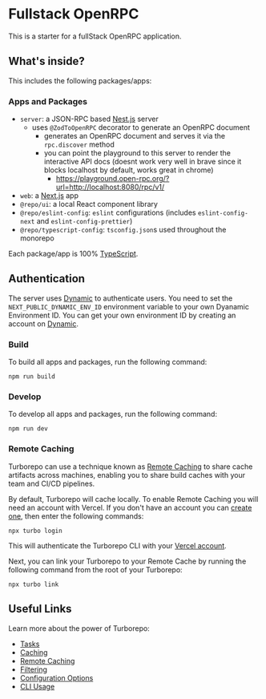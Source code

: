 # Fullstack OpenRPC

This is a starter for a fullStack OpenRPC application.

## What's inside?

This includes the following packages/apps:

### Apps and Packages

- `server`: a JSON-RPC based [Nest.js](https://nestjs.com/) server
    - uses `@ZodToOpenRPC` decorator to generate an OpenRPC document
        - generates an OpenRPC document and serves it via the `rpc.discover` method
        - you can point the playground to this server to render the interactive API docs (doesnt work very well in brave since it blocks localhost by default, works great in chrome)
            - https://playground.open-rpc.org/?url=http://localhost:8080/rpc/v1/
- `web`: a [Next.js](https://nextjs.org/) app
- `@repo/ui`: a local React component library
- `@repo/eslint-config`: `eslint` configurations (includes `eslint-config-next` and `eslint-config-prettier`)
- `@repo/typescript-config`: `tsconfig.json`s used throughout the monorepo

Each package/app is 100% [TypeScript](https://www.typescriptlang.org/).

## Authentication

The server uses [Dynamic](https://dynamic.xyz/) to authenticate users. You need to set the `NEXT_PUBLIC_DYNAMIC_ENV_ID` environment variable to your own Dyanamic Environment ID. You can get your own environment ID by creating an account on [Dynamic](https://dynamic.xyz/). 

### Build

To build all apps and packages, run the following command:

```
npm run build
```

### Develop

To develop all apps and packages, run the following command:

```
npm run dev
```

### Remote Caching

Turborepo can use a technique known as [Remote Caching](https://turbo.build/repo/docs/core-concepts/remote-caching) to share cache artifacts across machines, enabling you to share build caches with your team and CI/CD pipelines.

By default, Turborepo will cache locally. To enable Remote Caching you will need an account with Vercel. If you don't have an account you can [create one](https://vercel.com/signup), then enter the following commands:

```
npx turbo login
```

This will authenticate the Turborepo CLI with your [Vercel account](https://vercel.com/docs/concepts/personal-accounts/overview).

Next, you can link your Turborepo to your Remote Cache by running the following command from the root of your Turborepo:

```
npx turbo link
```

## Useful Links

Learn more about the power of Turborepo:

- [Tasks](https://turbo.build/repo/docs/core-concepts/monorepos/running-tasks)
- [Caching](https://turbo.build/repo/docs/core-concepts/caching)
- [Remote Caching](https://turbo.build/repo/docs/core-concepts/remote-caching)
- [Filtering](https://turbo.build/repo/docs/core-concepts/monorepos/filtering)
- [Configuration Options](https://turbo.build/repo/docs/reference/configuration)
- [CLI Usage](https://turbo.build/repo/docs/reference/command-line-reference)
